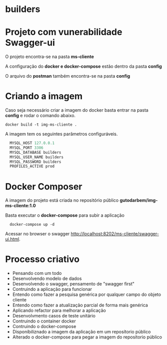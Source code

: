 # builders
# Projeto com vunerabilidade Swagger-ui

O projeto encontra-se na pasta __ms-cliente__

A configuração do __docker e docker-compose__ estão dentro da pasta __config__

O arquivo do __postman__ também encontra-se na pasta __config__

# Criando a imagem 

Caso seja necessário criar a imagem do docker basta entrar na pasta __config__ e rodar o comando abaixo.

```
docker build -t img-ms-cliente .
```
A imagem tem os seguintes parâmetros configuráveis.
```java
  MYSQL_HOST 127.0.0.1
  MYSQL_PORT 3306
  MYSQL_DATABASE builders
  MYSQL_USER_NAME builders
  MYSQL_PASSWORD builders
  PROFILES_ACTIVE prod
```

# Docker Composer

A imagem do projeto está criada no repositório público __gutodarbem/img-ms-cliente:1.0__

Basta executar o __docker-compose__ para subir a aplicação 
```
  docker-compose up -d
```

Acessar no browser o swagger [http://localhost:8202/ms-cliente/swagger-ui.html](http://localhost:8202/ms-cliente/swagger-ui.html).


# Processo criativo

* Pensando com um todo
* Desenvolvendo modelo de dados
* Desenvolvendo o swagger, pensamento de "swagger first"
* Contruindo a aplicação para funcionar
* Entendo como fazer a pesquisa genérica por qualquer campo do objeto cliente 
* Entendo como fazer a atualização parcial de forma mais genérica
* Aplicando refactor para melhorar a aplicação
* Desenvolvmento casos de teste unitário
* Contruindo o container docker
* Contruindo o docker-compose
* Disponíbiliznado a imagem da aplicação em um reposítorio público
* Alterado o docker-compose para pegar a imagem do reposítorio público

